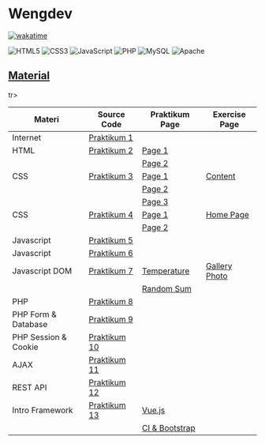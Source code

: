 # Wengdev
[![wakatime](https://wakatime.com/badge/user/ab053e7a-29dd-45e7-8ba6-5eaad830906f/project/64bb71e2-5649-4e63-ada4-8ef43f2d90c4.svg)](https://wakatime.com/badge/user/ab053e7a-29dd-45e7-8ba6-5eaad830906f/project/64bb71e2-5649-4e63-ada4-8ef43f2d90c4)

![HTML5](https://img.shields.io/badge/html5-%23E34F26.svg?style=for-the-badge&logo=html5&logoColor=white)
![CSS3](https://img.shields.io/badge/css3-%231572B6.svg?style=for-the-badge&logo=css3&logoColor=white)
![JavaScript](https://img.shields.io/badge/javascript-%23323330.svg?style=for-the-badge&logo=javascript&logoColor=%23F7DF1E)
![PHP](https://img.shields.io/badge/php-%23777BB4.svg?style=for-the-badge&logo=php&logoColor=white)
![MySQL](https://img.shields.io/badge/mysql-%2300f.svg?style=for-the-badge&logo=mysql&logoColor=white)
![Apache](https://img.shields.io/badge/apache-%23D42029.svg?style=for-the-badge&logo=apache&logoColor=white)
    
 ## [Material](https://cgi.csc.liv.ac.uk/~ullrich/COMP519/notes/)

<table width="100%">
	<thead>
		<th>Materi</th>
		<th>Source Code</th>
		<th>Praktikum Page</th>
		<th>Exercise Page</th>
	</thead>
	<tbody>
		<tr>
			<td>Internet</td>
			<td><a href="Praktikum/Praktikum%201">Praktikum 1</a></td>
			<td></td>
			<td></td>
		</tr>
		<tr>
			<td>HTML</td>
			<td><a href="Praktikum/Praktikum%202">Praktikum 2</a></td>
			<td><a href="https://nubisub.github.io/wengdev/Praktikum/Praktikum%202/page01.html">Page 1</a></td>
			<td></td>
		</tr>
		<tr>
			<td></td>
			<td></td>
			<td><a href="https://nubisub.github.io/wengdev/Praktikum/Praktikum%202/page02A.html">Page 2</a></td>
			<td></td>
		</tr>
		<tr>
			<td>CSS</td>
			<td><a href="Praktikum/Praktikum%203">Praktikum 3</a></td>
			<td><a href="https://nubisub.github.io/wengdev/Praktikum/Praktikum%203/page02C.html">Page 1</a>  </td>
			<td><a href="https://nubisub.github.io/wengdev/Exercise/2css.html">Content</a></td>
		</tr>
		<tr>
			<td></td>
			<td></td>
			<td><a href="https://nubisub.github.io/wengdev/Praktikum/Praktikum%203/page03A.html">Page 2</a></td>
			<td></td>
		</tr>
		<tr>
			<td></td>
			<td></td>
			<td><a href="https://nubisub.github.io/wengdev/Praktikum/Praktikum%203/page03B.html">Page 3</a></td>
		<td></td>
		</tr>
		<tr>
			<td>CSS</td>
			<td><a href="Praktikum/Praktikum%204">Praktikum 4</a></td>
			<td><a href="https://nubisub.github.io/wengdev/Praktikum/Praktikum%204/page02B.html">Page 1</a>  </td>
			<td><a href="https://nubisub.github.io/wengdev/Exercise/index.html"> Home Page </a></td>
		</tr>
		<tr>
			<td></td>
			<td></td>
			<td><a href="https://nubisub.github.io/wengdev/Praktikum/Praktikum%204/page04A.html">Page 2</a></td>
			<td></td>
		</tr>
		<tr>
			<td>Javascript</td>
			<td><a href="Praktikum/Praktikum%205">Praktikum 5</a></td>
			<td></td>
			<td></td>
		</tr>
		<tr>
			<td>Javascript</td>
			<td><a href="Praktikum/Praktikum%206">Praktikum 6</a> </td>
			<td></td>
			<td></td>
		</tr>
		<tr>
			<td>Javascript DOM</td>
			<td> <a href="Praktikum/Praktikum%207">Praktikum 7</a> </td>
			<td><a href="https://nubisub.github.io/wengdev/Praktikum/Praktikum%207/jsForms.html">Temperature</a></td>
			<td> <a href="https://nubisub.github.io/wengdev/Exercise/photo.html">Gallery Photo</a></td>
		</tr>
		<tr>
			<td></td>
			<td></td>
			<td><a href="https://nubisub.github.io/wengdev/Praktikum/Praktikum%207/jsRandom.html">Random Sum</a></td>
			<td></td>
		</tr>
		<tr>
			<td>PHP</td>
			<td><a href="Praktikum/Praktikum%208">Praktikum 8</a> </td>
			<td></td>
			<td></td>
		</tr>
		<tr>
			<td>PHP Form & Database</td>
			<td><a href="Praktikum/Praktikum%209">Praktikum 9</a></td>
			<td></td>
			<td></td>
		</tr>
		<tr>
			<td>PHP Session & Cookie</td>
			<td><a href="Praktikum/praktikum10">Praktikum 10</a></td>
			<td></td>
			<td></td>
		</tr>
		<tr>
			<td>AJAX</td>
			<td><a href="Praktikum/praktikum11">Praktikum 11</a></td>
			<td></td>
			<td></td>
		</tr>
		<tr>
			<td>REST API</td>
			<td><a href="Praktikum/praktikum12">Praktikum 12</a> </td>
			<td></td>
			<td></td>
		</tr>
		<tr>
			<td>Intro Framework</td>
			<td> <a href="Praktikum/pratkikum13">Praktikum 13</a> </td>
			<td><a href="https://cobavue.vercel.app/#/">Vue.js</a></td>
			<td></td>
		tr>
		<tr>
			<td></td>
			<td></td>
			<td><a href="https://praktikumcobaci.herokuapp.com/">CI & Bootstrap</a></td>
			<td></td>
		</tr>
	</tbody>
</table>

